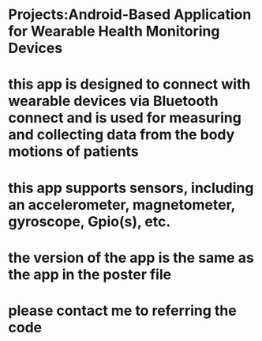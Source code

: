 # Projects:Android-Based Application for Wearable Health Monitoring Devices 
# this app is designed to connect with  wearable devices via Bluetooth connect and is used for measuring and collecting data from the body motions of patients
# this app supports sensors, including an accelerometer, magnetometer, gyroscope, Gpio(s), etc. 
# the version of the app is the same as the app in the poster file
# please contact me to referring the code 
